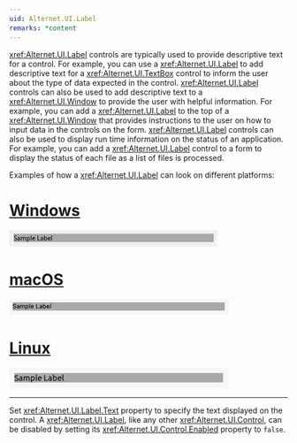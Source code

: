 ```yaml
---
uid: Alternet.UI.Label
remarks: *content
---
```

<xref:Alternet.UI.Label> controls are typically used to provide descriptive text for a control.
For example, you can use a <xref:Alternet.UI.Label> to add descriptive text for a <xref:Alternet.UI.TextBox> control to inform the
user about the type of data expected in the control. <xref:Alternet.UI.Label> controls can also be used
to add descriptive text to a <xref:Alternet.UI.Window> to provide the user with helpful information.
For example, you can add a <xref:Alternet.UI.Label> to the top of a <xref:Alternet.UI.Window> that provides instructions
to the user on how to input data in the controls on the form. <xref:Alternet.UI.Label> controls can also be used to display run time information on the status of an application. For example,
you can add a <xref:Alternet.UI.Label> control to a form to display the status of each file as a list of files is processed.


Examples of how a <xref:Alternet.UI.Label> can look on different platforms:

# [Windows](#tab/screenshot-windows)
![Label on Windows](images/label-windows.png)
# [macOS](#tab/screenshot-macos)
![Label on macOS](images/label-macos.png)
# [Linux](#tab/screenshot-linux)
![Label on Linux](images/label-linux.png)
***

Set <xref:Alternet.UI.Label.Text> property to specify the text displayed on the control.
A <xref:Alternet.UI.Label>, like any other <xref:Alternet.UI.Control>, can be disabled by setting its <xref:Alternet.UI.Control.Enabled> property to `false`.